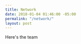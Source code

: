 ```yaml
---
title: Network
date: 2018-01-04 01:46:00 -05:00
permalink: "/network/"
layout: post
---
```


Here's the team